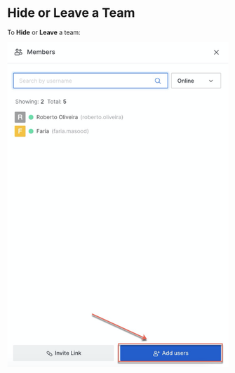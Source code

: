 # Hide or Leave a Team

To **Hide** or **Leave** a team:

![](../../../../../.gitbook/assets/image%20%28350%29.png)

